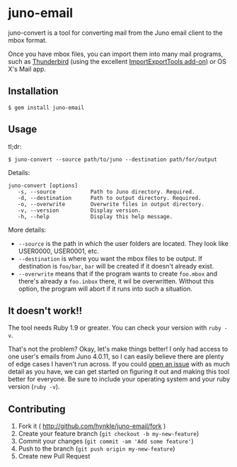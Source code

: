 # juno-email

juno-convert is a tool for converting mail from the Juno email
client to the mbox format.

Once you have mbox files, you can import them into many mail programs,
such as [Thunderbird](http://www.mozilla.org/thunderbird/) (using the
excellent [ImportExportTools add-on](https://addons.mozilla.org/thunderbird/addon/importexporttools/))
or OS X's Mail app.


## Installation

    $ gem install juno-email


## Usage

tl;dr:

    $ juno-convert --source path/to/juno --destination path/for/output

Details:

    juno-convert [options]
       -s, --source           Path to Juno directory. Required.
       -d, --destination      Path to output directory. Required.
       -o, --overwrite        Overwrite files in output directory.
       -v, --version          Display version.
       -h, --help             Display this help message.

More details:

* `--source` is the path in which the user folders are located.  They look
like USER0000, USER0001, etc.
* `--destination` is where you want the mbox files to be output.  If destination
is `foo/bar`, `bar` will be created if it doesn't already exist.
* `--overwrite` means that if the program wants to create `foo.mbox` and there's
already a `foo.inbox` there, it wil be overwritten. Without this option, the
program will abort if it runs into such a situation.

## It doesn't work!!

The tool needs Ruby 1.9 or greater.  You can check your version with `ruby -v`.

That's not the problem? Okay, let's make things better!  I only had access to
one user's emails from Juno 4.0.11, so I can easily believe there are plenty
of edge cases I haven't run across.  If you could [open an issue](https://github.com/hynkle/juno-email/issues/new)
with as much detail as you have, we can get started on figuring it out and
making this tool better for everyone.  Be sure to include your operating system
and your ruby version (`ruby -v`).


## Contributing

1. Fork it ( http://github.com/hynkle/juno-email/fork )
2. Create your feature branch (`git checkout -b my-new-feature`)
3. Commit your changes (`git commit -am 'Add some feature'`)
4. Push to the branch (`git push origin my-new-feature`)
5. Create new Pull Request
